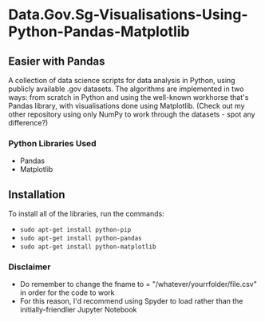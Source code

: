 # Data.Gov.Sg-Visualisations-Using-Python-Pandas-Matplotlib

## Easier with Pandas
A collection of data science scripts for data analysis in Python, using publicly available .gov datasets. The algorithms are implemented in two ways: from scratch in Python and using the well-known workhorse that's Pandas library, with visualisations done using Matplotlib. (Check out my other repository using only NumPy to work through the datasets - spot any difference?)

### Python Libraries Used 
- Pandas
- Matplotlib

## Installation
To install all of the libraries, run the commands:

- ```sudo apt-get install python-pip```
- ```sudo apt-get install python-pandas```
- ```sudo apt-get install python-matplotlib```

### Disclaimer
- Do remember to change the fname to = "/whatever/yourrfolder/file.csv" in order for the code to work
- For this reason, I'd recommend using Spyder to load rather than the initially-friendlier Jupyter Notebook
